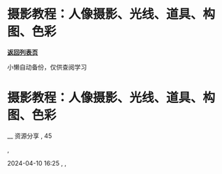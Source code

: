 # 摄影教程：人像摄影、光线、道具、构图、色彩

[**返回列表页**](/gzh/懒人手册)

小懒自动备份，仅供查阅学习

# 摄影教程：人像摄影、光线、道具、构图、色彩

__ 资源分享 , 45

,

2024-04-10 16:25 , ,

